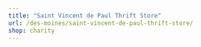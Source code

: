 ```yaml
---
title: "Saint Vincent de Paul Thrift Store"
url: /des-moines/saint-vincent-de-paul-thrift-store/
shop: charity
---
```

